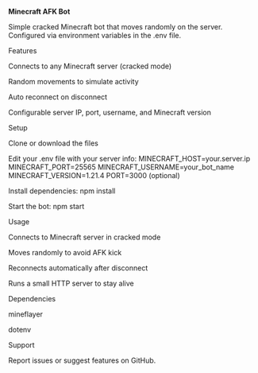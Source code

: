**Minecraft AFK Bot**

Simple cracked Minecraft bot that moves randomly on the server.
Configured via environment variables in the .env file.

Features

Connects to any Minecraft server (cracked mode)

Random movements to simulate activity

Auto reconnect on disconnect

Configurable server IP, port, username, and Minecraft version

Setup

Clone or download the files

Edit your .env file with your server info:
MINECRAFT_HOST=your.server.ip
MINECRAFT_PORT=25565
MINECRAFT_USERNAME=your_bot_name
MINECRAFT_VERSION=1.21.4
PORT=3000 (optional)

Install dependencies:
npm install

Start the bot:
npm start

Usage

Connects to Minecraft server in cracked mode

Moves randomly to avoid AFK kick

Reconnects automatically after disconnect

Runs a small HTTP server to stay alive

Dependencies

mineflayer

dotenv

Support

Report issues or suggest features on GitHub.
